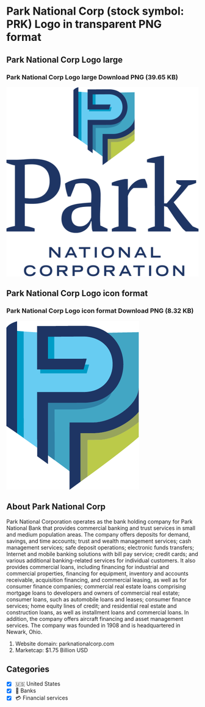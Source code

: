 # Park National Corp (stock symbol: PRK) Logo in transparent PNG format

## Park National Corp Logo large

### Park National Corp Logo large Download PNG (39.65 KB)

![Park National Corp Logo large Download PNG (39.65 KB)](/img/orig/PRK_BIG-2c86b832.png)

## Park National Corp Logo icon format

### Park National Corp Logo icon format Download PNG (8.32 KB)

![Park National Corp Logo icon format Download PNG (8.32 KB)](/img/orig/PRK-efbc4cad.png)

## About Park National Corp

Park National Corporation operates as the bank holding company for Park National Bank that provides commercial banking and trust services in small and medium population areas. The company offers deposits for demand, savings, and time accounts; trust and wealth management services; cash management services; safe deposit operations; electronic funds transfers; Internet and mobile banking solutions with bill pay service; credit cards; and various additional banking-related services for individual customers. It also provides commercial loans, including financing for industrial and commercial properties, financing for equipment, inventory and accounts receivable, acquisition financing, and commercial leasing, as well as for consumer finance companies; commercial real estate loans comprising mortgage loans to developers and owners of commercial real estate; consumer loans, such as automobile loans and leases; consumer finance services; home equity lines of credit; and residential real estate and construction loans, as well as installment loans and commercial loans. In addition, the company offers aircraft financing and asset management services. The company was founded in 1908 and is headquartered in Newark, Ohio.

1. Website domain: parknationalcorp.com
2. Marketcap: $1.75 Billion USD


## Categories
- [x] 🇺🇸 United States
- [x] 🏦 Banks
- [x] 💳 Financial services
